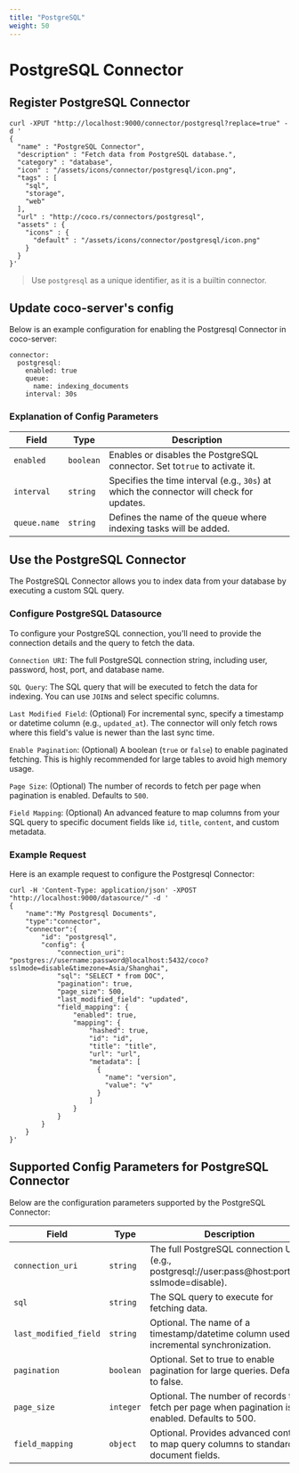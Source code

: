 ```yaml
---
title: "PostgreSQL"
weight: 50
---
```

# PostgreSQL Connector

## Register PostgreSQL Connector

```shell
curl -XPUT "http://localhost:9000/connector/postgresql?replace=true" -d '
{
  "name" : "PostgreSQL Connector",
  "description" : "Fetch data from PostgreSQL database.",
  "category" : "database",
  "icon" : "/assets/icons/connector/postgresql/icon.png",
  "tags" : [
    "sql",
    "storage",
    "web"
  ],
  "url" : "http://coco.rs/connectors/postgresql",
  "assets" : {
    "icons" : {
      "default" : "/assets/icons/connector/postgresql/icon.png"
    }
  }
}'
```

> Use `postgresql` as a unique identifier, as it is a builtin connector.

## Update coco-server's config

Below is an example configuration for enabling the Postgresql Connector in coco-server:

```shell
connector:
  postgresql:
    enabled: true
    queue:
      name: indexing_documents
    interval: 30s
```

### Explanation of Config Parameters

| **Field**    | **Type**  | **Description**                                                                          |
|--------------|-----------|------------------------------------------------------------------------------------------|
| `enabled`    | `boolean` | Enables or disables the PostgreSQL connector. Set to`true` to activate it.               |
| `interval`   | `string`  | Specifies the time interval (e.g., `30s`) at which the connector will check for updates. |
| `queue.name` | `string`  | Defines the name of the queue where indexing tasks will be added.                        |

## Use the PostgreSQL Connector

The PostgreSQL Connector allows you to index data from your database by executing a custom SQL query.

### Configure PostgreSQL Datasource

To configure your PostgreSQL connection, you'll need to provide the connection details and the query to fetch the data.

`Connection URI`: The full PostgreSQL connection string, including user, password, host, port, and database name.

`SQL Query`: The SQL query that will be executed to fetch the data for indexing. You can use `JOIN`s and select specific columns.

`Last Modified Field`: (Optional) For incremental sync, specify a timestamp or datetime column (e.g., `updated_at`). The connector will only fetch rows where this field's value is newer than the last sync time.

`Enable Pagination`: (Optional) A boolean (`true` or `false`) to enable paginated fetching. This is highly recommended for large tables to avoid high memory usage.

`Page Size`: (Optional) The number of records to fetch per page when pagination is enabled. Defaults to `500`.

`Field Mapping`: (Optional) An advanced feature to map columns from your SQL query to specific document fields like `id`, `title`, `content`, and custom metadata.

### Example Request

Here is an example request to configure the Postgresql Connector:

```shell
curl -H 'Content-Type: application/json' -XPOST "http://localhost:9000/datasource/" -d '
{
    "name":"My Postgresql Documents",
    "type":"connector",
    "connector":{
        "id": "postgresql",
        "config": { 
            "connection_uri": "postgres://username:password@localhost:5432/coco?sslmode=disable&timezone=Asia/Shanghai",
            "sql": "SELECT * from DOC",
            "pagination": true,
            "page_size": 500,
            "last_modified_field": "updated",
            "field_mapping": { 
                "enabled": true,
                "mapping": { 
                    "hashed": true,
                    "id": "id",
                    "title": "title",
                    "url": "url",
                    "metadata": [ 
                      { 
                        "name": "version",
                        "value": "v"
                      }
                    ]
                }
            }
        }
    }
}'
```

## Supported Config Parameters for PostgreSQL Connector 
Below are the configuration parameters supported by the PostgreSQL Connector: 

| **Field**              | **Type**   | **Description**                                                                                         | 
|------------------------|------------|---------------------------------------------------------------------------------------------------------| 
| `connection_uri`       | `string`   | The full PostgreSQL connection URI (e.g., postgresql://user:pass@host:port/db?sslmode=disable).         |
| `sql`                  | `string`   | The SQL query to execute for fetching data.                                                             |
| `last_modified_field`  | `string`   | Optional. The name of a timestamp/datetime column used for incremental synchronization.                 |
| `pagination`           | `boolean`  | Optional. Set to true to enable pagination for large queries. Defaults to false.                        |
| `page_size`            | `integer`  | Optional. The number of records to fetch per page when pagination is enabled. Defaults to 500.          |
| `field_mapping`        | `object`   | Optional. Provides advanced control to map query columns to standard document fields.                   |
